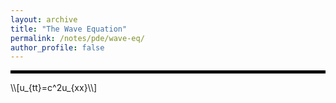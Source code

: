 ```yaml
---
layout: archive
title: "The Wave Equation"
permalink: /notes/pde/wave-eq/
author_profile: false
---
```

<hr style="border: 2px solid black;">
\\[u_{tt}=c^2u_{xx}\\]
